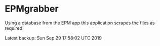 # EPMgrabber
Using a database from the EPM app this application scrapes the files as required


Latest backup: Sun Sep 29 17:58:02 UTC 2019
